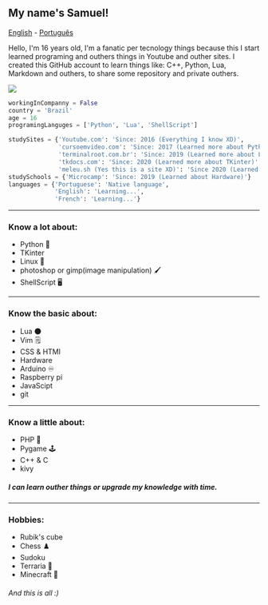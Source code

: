 ## My name's Samuel!

[English](https://github.com/Samuel-de-Oliveira/Samuel-de-Oliveira) - [Português](https://github.com/Samuel-de-Oliveira/Samuel-de-Oliveira/blob/main/LEIA-ME.md)

Hello, I'm 16 years old, I'm a fanatic per tecnology things because this I start
learned programing and outhers things in Youtube and outher sites. I created this
GitHub account to learn things like: C++, Python, Lua, Markdown and outhers, to
share some repository and private outhers.

<img src="https://github-readme-stats.vercel.app/api/top-langs/?username=samuel-de-oliveira&layout=compact&theme=darcula">

``` Python
workingInCompanny = False
country = 'Brazil'
age = 16
programingLanguges = ['Python', 'Lua', 'ShellScript']

studySites = {'Youtube.com': 'Since: 2016 (Everything I know XD)',
              'cursoemvideo.com': 'Since: 2017 (Learned more about Python and basic Linux)',
              'terminalroot.com.br': 'Since: 2019 (Learned more about Linux)',
              'tkdocs.com': 'Since: 2020 (Learned more about TKinter)',
              'meleu.sh (Yes this is a site XD)': 'Since 2020 (Learned about ShellScript)'}
studySchools = {'Microcamp': 'Since: 2019 (Learned about Hardware)'}
languages = {'Portuguese': 'Native language', 
             'English': 'Learning...',
             'French': 'Learning...'}
```

---
### Know a lot about:
- Python 🐍
- TKinter
- Linux 🐧
- photoshop or gimp(image manipulation) 🖌️
- ShellScript 🖥️

---
### Know the basic about:
- Lua 🌑
- Vim 🗒️
- CSS & HTMl
- Hardware
- Arduino ♾️
- Raspberry pi
- JavaScipt
- git

---
### Know a little about:
- PHP 🐘
- Pygame 🕹️
- C++ & C
- kivy

##### I can learn outher things or upgrade my knowledge with time.

---
### Hobbies:
- Rubik's cube
- Chess ♟️
- Sudoku
- Terraria 🌳
- Minecraft 🏹

###### *And this is all :)*
